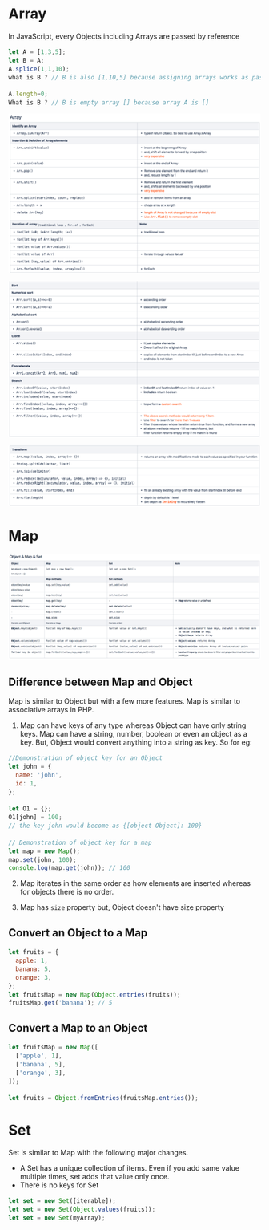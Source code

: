 # Array

In JavaScript, every Objects including Arrays are passed by reference

```javascript
let A = [1,3,5];
let B = A;
A.splice(1,1,10);
what is B ? // B is also [1,10,5] because assigning arrays works as pass by reference

A.length=0;
What is B ? // B is empty array [] because array A is []
```

![Array insert](attachments/Array%20insert.png)

![Array sort](attachments/Array%20sort.png)

![Array Transform](attachments/Array%20Transform.png)

# Map

![Object Map Set](attachments/Object%20Map%20Set.png)

## Difference between Map and Object

Map is similar to Object but with a few more features. Map is similar to associative arrays in PHP.

1. Map can have keys of any type whereas Object can have only string keys.
   Map can have a string, number, boolean or even an object as a key. But, Object would convert anything into a string as key. So for eg:

```javascript
//Demonstration of object key for an Object
let john = {
  name: 'john',
  id: 1,
};

let O1 = {};
O1[john] = 100;
// the key john would become as {[object Object]: 100}

// Demonstration of object key for a map
let map = new Map();
map.set(john, 100);
console.log(map.get(john)); // 100
```

2. Map iterates in the same order as how elements are inserted whereas for objects there is no order.

3. Map has `size` property but, Object doesn't have size property

## Convert an Object to a Map

```javascript
let fruits = {
  apple: 1,
  banana: 5,
  orange: 3,
};
let fruitsMap = new Map(Object.entries(fruits));
fruitsMap.get('banana'); // 5
```

## Convert a Map to an Object

```javascript
let fruitsMap = new Map([
  ['apple', 1],
  ['banana', 5],
  ['orange', 3],
]);

let fruits = Object.fromEntries(fruitsMap.entries());
```

# Set

Set is similar to Map with the following major changes.

- A Set has a unique collection of items. Even if you add same value multiple times, set adds that value only once.
- There is no keys for Set

```javascript
let set = new Set([iterable]);
let set = new Set(Object.values(fruits));
let set = new Set(myArray);
```
